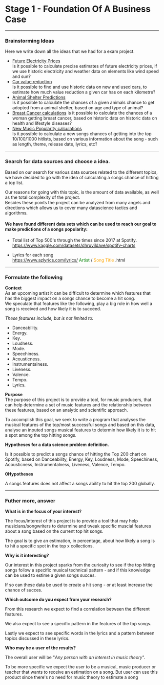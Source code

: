 # Stage 1 - Foundation Of A Business Case

***

### Brainstorming Ideas
Here we write down all the ideas that we had for a exam project.

- <u>Future Electricity Prices</u>\
Is it possible to calculate precise estimates of future electricity prices, if we use historic electricity and weather data on elements like 
wind speed and sun?
- <u>Car value reduction</u>\
Is it possible to find and use historic data on new and used cars, to estimate how much value reduction a given car has 
on each kilometre?
- <u>Animal Shelter Predictions</u>\
Is it possible to calculate the chances of a given animals chance to get adopted from a animal shelter, based on age 
and type of animal?
- <u>Breast Cancer calculations</u>
Is it possible to calculate the chances of a woman getting breast cancer, based on historic data on historic data on 
health and lifestyle diseases?
- <u>New Music Popularity calculations</u>\
Is it possible to calculate a new songs chances of getting into the top 10/100/1000 hitlists, based on various 
information about the song - such as length, theme, release date, lyrics, etc?
***
### Search for data sources and choose a idea.
Based on our search for various data sources related to the different topics, we have decided to go with the idea of 
calculating a songs chance of hitting a top list.

Our reasons for going with this topic, is the amount of data available, as well as the total complexity of the project.\
Besides these points the project can be analyzed from many angels and directions which allows us to cover many datascience tactics and algorithms.

#### We have found different data sets which can be used to reach our goal to make predictions of a songs popularity:

- Total list of Top 500's through the times since 2017 at Spotify.\
https://www.kaggle.com/datasets/dhruvildave/spotify-charts


- Lyrics for each song\
https://www.azlyrics.com/lyrics/ <span style="color: green">Artist</span> / <span style="color: orange">Song Title </span><span>.html</span>

***
### Formulate the following

**Context**\
As an upcoming artist it can be difficult to determine which features that has the biggest impact on a songs chance to become a hit song.\
We speculate that features like the following, play a big role in how well a song is received and how likely it is to succeed.


*These features include, but is not limited to:* 
  - Danceability.
  - Energy.
  - Key.
  - Loudness.
  - Mode.
  - Speechiness.
  - Acousticness.
  - Instrumentalness.
  - Liveness.
  - Valence.
  - Tempo.
  - Lyrics.
  


**Purpose**\
The purpose of this project is to provide a tool, for music producers, that can help determine a set of music features and the relationship between these features, based on an analytic and scientific approach.

To accomplish this goal, we seek to write a program that analyses the musical features of the top/most successful songs and based on this data, analyse an inputed songs musical features to determin how likely it is to hit a spot among the top hitting songs.


**Hypotheses for a data science problem definition.**

Is it possible to predict a songs chance of hitting the Top 200 chart on Spotify, based on Danceability, Energy, Key, Loudness, Mode, Speechiness, Acousticness, Instrumentalness, Liveness, Valence, Tempo.

**0Hypotheses**

A songs features does not affect a songs ability to hit the top 200 globally.

***

### Futher more, answer 

**What is in the focus of your interest?**

The focus/interest of this project is to provide a tool that may help musicians/songwriters to determine and tweak specific muscial features about a song based on the current top hit songs.

The goal is to give an estimation, in percentage, about how likely a song is to hit a specific spot in the top x collections. 


**Why is it interesting?**

Our interest in this project sparks from the curiosity to see if the top hitting songs follow a specific musical technical pattern - and if this knowledge can be used to estime a given songs succes.

If so can these data be used to create a hit song - or at least increase the chance of succes.


**Which outcome do you expect from your research?**

From this research we expect to find a correlation between the different features.

We also expect to see a specific pattern in the features of the top songs.

Lastly we expect to see specific words in the lyrics and a pattern between topics discussed in these lyrics. 


**Who may be a user of the results?**

The overall user will be "*Any person with an interest in music theory*".

To be more specific we expect the user to be a musical, music producer or teacher that wants to receive an estimation on a song. But user can use this product since there's no need for music theory to estimate a song
